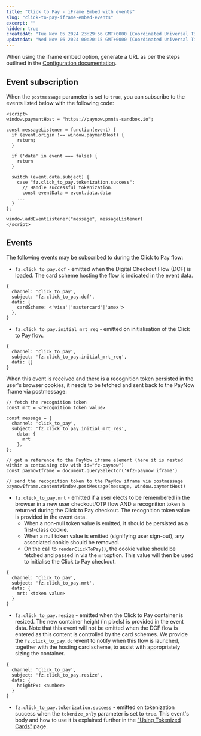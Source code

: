 ```yaml
---
title: "Click to Pay - iFrame Embed with events"
slug: "click-to-pay-iframe-embed-events"
excerpt: ""
hidden: true
createdAt: "Tue Nov 05 2024 23:29:56 GMT+0000 (Coordinated Universal Time)"
updatedAt: "Wed Nov 06 2024 00:20:15 GMT+0000 (Coordinated Universal Time)"
---
```

When using the iframe embed option, generate a URL as per the steps outlined in the [Configuration documentation](https://docs.fatzebra.com/reference/click-to-pay-configuration).

## Event subscription

When the `postmessage` parameter is set to `true`, you can subscribe to the events listed below with the following code:

```
<script>
window.paymentHost = "https://paynow.pmnts-sandbox.io";

const messageListener = function(event) {
  if (event.origin !== window.paymentHost) {
    return;
  }

  if ('data' in event === false) {
    return
  }

  switch (event.data.subject) {
    case "fz.click_to_pay.tokenization.success":
      // Handle successful tokenization.
      const eventData = event.data.data
    ...
  }
};

window.addEventListener("message", messageListener)
</script>

```

## Events

The following events may be subscribed to during the Click to Pay flow:

- `fz.click_to_pay.dcf` - emitted when the Digital Checkout Flow (DCF) is loaded. The card scheme hosting the flow is indicated in the event data.

```
{
  channel: 'click_to_pay',
  subject: 'fz.click_to_pay.dcf',
  data: {  
    cardScheme: <'visa'|'mastercard'|'amex'>  
  },
}
```

- `fz.click_to_pay.initial_mrt_req` - emitted on initialisation of the Click to Pay flow. 

```
{
  channel: 'click_to_pay',
  subject: 'fz.click_to_pay.initial_mrt_req',
  data: {}
}
```

When this event is received and there is a recognition token persisted in the user's browser cookies, it needs to be fetched and sent back to the PayNow iframe via postmessage:

```
// fetch the recognition token
const mrt = <recognition token value>

const message = {
  channel: 'click_to_pay',
  subject: 'fz.click_to_pay.initial_mrt_res',
    data: {
      mrt
    },
};

// get a reference to the PayNow iframe element (here it is nested within a containing div with id="fz-paynow")
const paynowIframe = document.querySelector('#fz-paynow iframe')

// send the recognition token to the PayNow iframe via postmessage
paynowIframe.contentWindow.postMessage(message, window.paymentHost)
```

- `fz.click_to_pay.mrt` - emitted if a user elects to be remembered in the browser in a new user checkout/OTP flow AND a recognition token is returned during the Click to Pay checkout. The recognition token value is provided in the event data.
  - When a non-null token value is emitted, it should be persisted as a first-class cookie.
  - When a null token value is emitted (signifying user sign-out), any associated cookie should be removed. 
  - On the call to `renderClickToPay()`, the cookie value should be fetched and passed in via the `mrt`option. This value will then be used to initialise the Click to Pay checkout. 

```
{
  channel: 'click_to_pay',
  subject: 'fz.click_to_pay.mrt',
  data: {
    mrt: <token value> 
  }
}
```

- `fz.click_to_pay.resize` - emitted when the Click to Pay container is resized. The new container height (in pixels) is provided in the event data. Note that this event will not be emitted when the DCF flow is entered as this content is controlled by the card schemes. We provide the `fz.click_to_pay.dcf`event to notify when this flow is launched, together with the hosting card scheme, to assist with appropriately sizing the container.  

```
{
  channel: 'click_to_pay',
  subject: 'fz.click_to_pay.resize',
  data: { 
    heightPx: <number> 
  }
}
```

- `fz.click_to_pay.tokenization.success` - emitted on tokenization success when the `tokenize_only` parameter is set to `true`. This event's body and how to use it is explained further in the ["Using Tokenized Cards"](https://docs.fatzebra.com/reference/click-to-pay-using-tokenized-cards)  page.
